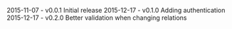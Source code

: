 2015-11-07 - v0.0.1 Initial release
2015-12-17 - v0.1.0 Adding authentication
2015-12-17 - v0.2.0 Better validation when changing relations
